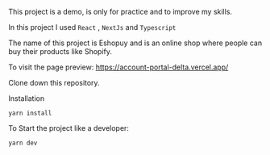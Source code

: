 This project is a demo, is only for practice and to improve my skills.

In this project I used `React` , `NextJs` and `Typescript`

The name of this project is Eshopuy and is an online shop where people can buy their products like Shopify.

To visit the page preview: https://account-portal-delta.vercel.app/

Clone down this repository.

Installation

`yarn install`

To Start the project like a developer:

`yarn dev`
